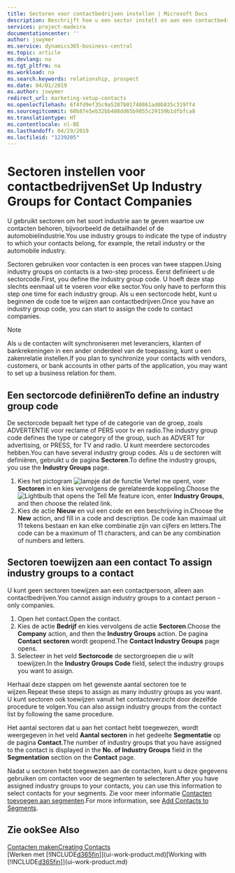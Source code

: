 ```yaml
---
title: Sectoren voor contactbedrijven instellen | Microsoft Docs
description: Beschrijft hoe u een sector instelt en aan een contactbedrijf toewijst, bijvoorbeeld de detailhandel of de auto-industrie.
services: project-madeira
documentationcenter: ''
author: jswymer
ms.service: dynamics365-business-central
ms.topic: article
ms.devlang: na
ms.tgt_pltfrm: na
ms.workload: na
ms.search.keywords: relationship, prospect
ms.date: 04/01/2019
ms.author: jswymer
redirect_url: marketing-setup-contacts
ms.openlocfilehash: 6f4fd9ef35c9a5287b01740861ad0b835c319ff4
ms.sourcegitcommit: 60b87e5eb32bb408dd65b9855c29159b1dfbfca8
ms.translationtype: HT
ms.contentlocale: nl-BE
ms.lasthandoff: 04/29/2019
ms.locfileid: "1239205"
---
```

# <a name="set-up-industry-groups-for-contact-companies"></a><span data-ttu-id="03dc8-103">Sectoren instellen voor contactbedrijven</span><span class="sxs-lookup"><span data-stu-id="03dc8-103">Set Up Industry Groups for Contact Companies</span></span>
<span data-ttu-id="03dc8-104">U gebruikt sectoren om het soort industrie aan te geven waartoe uw contacten behoren, bijvoorbeeld de detailhandel of de automobielindustrie.</span><span class="sxs-lookup"><span data-stu-id="03dc8-104">You use industry groups to indicate the type of industry to which your contacts belong, for example, the retail industry or the automobile industry.</span></span>

<span data-ttu-id="03dc8-105">Sectoren gebruiken voor contacten is een proces van twee stappen.</span><span class="sxs-lookup"><span data-stu-id="03dc8-105">Using industry groups on contacts is a two-step process.</span></span> <span data-ttu-id="03dc8-106">Eerst definieert u de sectorcode.</span><span class="sxs-lookup"><span data-stu-id="03dc8-106">First, you define the industry group code.</span></span> <span data-ttu-id="03dc8-107">U hoeft deze stap slechts eenmaal uit te voeren voor elke sector.</span><span class="sxs-lookup"><span data-stu-id="03dc8-107">You only have to perform this step one time for each industry group.</span></span> <span data-ttu-id="03dc8-108">Als u een sectorcode hebt, kunt u beginnen de code toe te wijzen aan contactbedrijven.</span><span class="sxs-lookup"><span data-stu-id="03dc8-108">Once you have an industry group code, you can start to assign the code to contact companies.</span></span>

> [!NOTE]  
>   <span data-ttu-id="03dc8-109">Als u de contacten wilt synchroniseren met leveranciers, klanten of bankrekeningen in een ander onderdeel van de toepassing, kunt u een zakenrelatie instellen.</span><span class="sxs-lookup"><span data-stu-id="03dc8-109">If you plan to synchronize your contacts with vendors, customers, or bank accounts in other parts of the application, you may want to set up a business relation for them.</span></span>

## <a name="to-define-an-industry-group-code"></a><span data-ttu-id="03dc8-110">Een sectorcode definiëren</span><span class="sxs-lookup"><span data-stu-id="03dc8-110">To define an industry group code</span></span>
<span data-ttu-id="03dc8-111">De sectorcode bepaalt het type of de categorie van de groep, zoals ADVERTENTIE voor reclame of PERS voor tv en radio.</span><span class="sxs-lookup"><span data-stu-id="03dc8-111">The industry group code defines the type or category of the group, such as ADVERT for advertising, or PRESS, for TV and radio.</span></span> <span data-ttu-id="03dc8-112">U kunt meerdere sectorcodes hebben.</span><span class="sxs-lookup"><span data-stu-id="03dc8-112">You can have several industry group codes.</span></span> <span data-ttu-id="03dc8-113">Als u de sectoren wilt definiëren, gebruikt u de pagina **Sectoren**.</span><span class="sxs-lookup"><span data-stu-id="03dc8-113">To define the industry groups, you use the **Industry Groups** page.</span></span>

1. <span data-ttu-id="03dc8-114">Kies het pictogram ![lampje dat de functie Vertel me opent](media/ui-search/search_small.png "Vertel me wat u wilt doen"), voer **Sectoren** in en kies vervolgens de gerelateerde koppeling.</span><span class="sxs-lookup"><span data-stu-id="03dc8-114">Choose the ![Lightbulb that opens the Tell Me feature](media/ui-search/search_small.png "Tell me what you want to do") icon, enter **Industry Groups**, and then choose the related link.</span></span>
2. <span data-ttu-id="03dc8-115">Kies de actie **Nieuw** en vul een code en een beschrijving in.</span><span class="sxs-lookup"><span data-stu-id="03dc8-115">Choose the **New** action, and fill in a code and description.</span></span> <span data-ttu-id="03dc8-116">De code kan maximaal uit 11 tekens bestaan en kan elke combinatie zijn van cijfers en letters.</span><span class="sxs-lookup"><span data-stu-id="03dc8-116">The code can be a maximum of 11 characters, and can be any combination of numbers and letters.</span></span>

## <span data-ttu-id="03dc8-117"><a name="AssignIndustryGroupContact">Sectoren toewijzen aan een contact</a></span><span class="sxs-lookup"><span data-stu-id="03dc8-117"><a name="AssignIndustryGroupContact"></a> To assign industry groups to a contact</span></span>
<span data-ttu-id="03dc8-118">U kunt geen sectoren toewijzen aan een contactpersoon, alleen aan contactbedrijven.</span><span class="sxs-lookup"><span data-stu-id="03dc8-118">You cannot assign industry groups to a contact person - only companies.</span></span>

1. <span data-ttu-id="03dc8-119">Open het contact.</span><span class="sxs-lookup"><span data-stu-id="03dc8-119">Open the contact.</span></span>
2. <span data-ttu-id="03dc8-120">Kies de actie **Bedrijf** en kies vervolgens de actie **Sectoren**.</span><span class="sxs-lookup"><span data-stu-id="03dc8-120">Choose the **Company** action, and then the **Industry Groups** action.</span></span> <span data-ttu-id="03dc8-121">De pagina **Contact sectoren** wordt geopend.</span><span class="sxs-lookup"><span data-stu-id="03dc8-121">The **Contact Industry Groups** page opens.</span></span>
3. <span data-ttu-id="03dc8-122">Selecteer in het veld **Sectorcode** de sectorgroepen die u wilt toewijzen.</span><span class="sxs-lookup"><span data-stu-id="03dc8-122">In the **Industry Groups Code** field, select the industry groups you want to assign.</span></span>

<span data-ttu-id="03dc8-123">Herhaal deze stappen om het gewenste aantal sectoren toe te wijzen.</span><span class="sxs-lookup"><span data-stu-id="03dc8-123">Repeat these steps to assign as many industry groups as you want.</span></span> <span data-ttu-id="03dc8-124">U kunt sectoren ook toewijzen vanuit het contactoverzicht door dezelfde procedure te volgen.</span><span class="sxs-lookup"><span data-stu-id="03dc8-124">You can also assign industry groups from the contact list by following the same procedure.</span></span>

<span data-ttu-id="03dc8-125">Het aantal sectoren dat u aan het contact hebt toegewezen, wordt weergegeven in het veld **Aantal sectoren** in het gedeelte **Segmentatie** op de pagina **Contact**.</span><span class="sxs-lookup"><span data-stu-id="03dc8-125">The number of industry groups that you have assigned to the contact is displayed in the **No. of Industry Groups** field in the **Segmentation** section on the **Contact** page.</span></span>

<span data-ttu-id="03dc8-126">Nadat u sectoren hebt toegewezen aan de contacten, kunt u deze gegevens gebruiken om contacten voor de segmenten te selecteren.</span><span class="sxs-lookup"><span data-stu-id="03dc8-126">After you have assigned industry groups to your contacts, you can use this information to select contacts for your segments.</span></span> <span data-ttu-id="03dc8-127">Zie voor meer informatie [Contacten toevoegen aan segmenten](marketing-add-contact-segment.md).</span><span class="sxs-lookup"><span data-stu-id="03dc8-127">For more information, see [Add Contacts to Segments](marketing-add-contact-segment.md).</span></span>

## <a name="see-also"></a><span data-ttu-id="03dc8-128">Zie ook</span><span class="sxs-lookup"><span data-stu-id="03dc8-128">See Also</span></span>
[<span data-ttu-id="03dc8-129">Contacten maken</span><span class="sxs-lookup"><span data-stu-id="03dc8-129">Creating Contacts</span></span>](marketing-create-contact-companies.md)  
<span data-ttu-id="03dc8-130">[Werken met [!INCLUDE[d365fin](includes/d365fin_md.md)]](ui-work-product.md)</span><span class="sxs-lookup"><span data-stu-id="03dc8-130">[Working with [!INCLUDE[d365fin](includes/d365fin_md.md)]](ui-work-product.md)</span></span>
